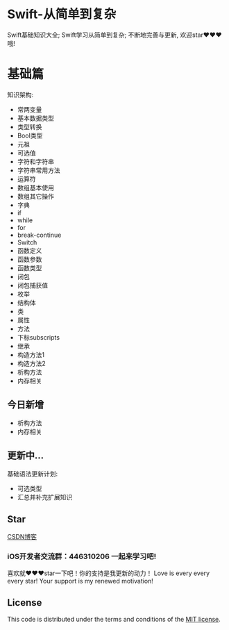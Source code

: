 # Swift-从简单到复杂
Swift基础知识大全; Swift学习从简单到复杂; 不断地完善与更新, 欢迎star❤️❤️❤️哦!

基础篇
===
知识架构:

- 常两变量
- 基本数据类型
- 类型转换
- Bool类型
- 元祖
- 可选值
- 字符和字符串
- 字符串常用方法
- 运算符
- 数组基本使用
- 数组其它操作
- 字典
- if
- while
- for
- break-continue
- Switch
- 函数定义
- 函数参数
- 函数类型
- 闭包
- 闭包捕获值
- 枚举
- 结构体
- 类
- 属性
- 方法
- 下标subscripts
- 继承
- 构造方法1
- 构造方法2
- 析构方法
- 内存相关

## 今日新增

- 析构方法
- 内存相关

## 更新中...
基础语法更新计划:

- 可选类型
- 汇总并补充扩展知识

## Star

[CSDN博客](http://blog.csdn.net/qq_31810357)    

### iOS开发者交流群：446310206 一起来学习吧!

喜欢就❤️❤️❤️star一下吧！你的支持是我更新的动力！ Love is every every every star! Your support is my renewed motivation!


## License

This code is distributed under the terms and conditions of the [MIT license](LICENSE).
